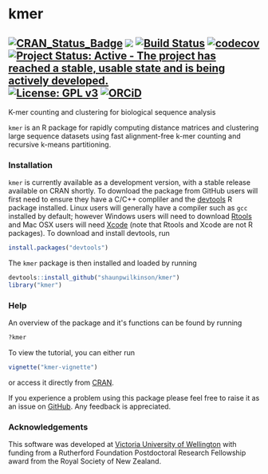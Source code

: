# kmer

[![CRAN_Status_Badge](http://www.r-pkg.org/badges/version/kmer)](https://cran.r-project.org/package=kmer)
[![](http://cranlogs.r-pkg.org/badges/grand-total/kmer)](https://cran.r-project.org/package=kmer)
[![Build Status](https://travis-ci.org/shaunpwilkinson/kmer.svg?branch=master)](https://travis-ci.org/shaunpwilkinson/kmer)
[![codecov](https://codecov.io/github/shaunpwilkinson/kmer/branch/master/graphs/badge.svg)](https://codecov.io/github/shaunpwilkinson/kmer)
[![Project Status: Active - The project has reached a stable, usable state and is being actively developed.](http://www.repostatus.org/badges/latest/active.svg)](http://www.repostatus.org/#active)
[![License: GPL v3](https://img.shields.io/badge/License-GPL%20v3-blue.svg)](http://www.gnu.org/licenses/gpl-3.0)
[![ORCiD](https://img.shields.io/badge/ORCiD-0000--0002--7332--7931-brightgreen.svg)](http://orcid.org/0000-0002-7332-7931)
--------------------------------------------------------------------------------
K-mer counting and clustering for biological sequence analysis  

`kmer` is an R package for rapidly computing distance matrices and 
clustering large sequence datasets using fast alignment-free k-mer counting and 
recursive k-means partitioning. 


### Installation
`kmer` is currently available as a development version, with a stable
release available on CRAN shortly. To download the package from 
GitHub users will first need to ensure they have a C/C++ compliler and the 
[devtools](https://github.com/hadley/devtools) R package installed. 
Linux users will generally have a compiler such as `gcc` installed by default; 
however Windows users will need to download 
[Rtools](https://cran.r-project.org/bin/windows/Rtools/) and Mac 
OSX users will need [Xcode](https://developer.apple.com/xcode) 
(note that Rtools and Xcode are not R packages). To download and install 
devtools, run 
```R
install.packages("devtools")
``` 
The `kmer` package is then installed and loaded by running 
```R
devtools::install_github("shaunpwilkinson/kmer") 
library("kmer")
```

### Help
An overview of the package and it's functions can be found by running
```R
?kmer
```

To view the tutorial, you can either run
```R
vignette("kmer-vignette")
```
or access it directly from [CRAN](https://CRAN.R-project.org/package=kmer).

If you experience a problem using this package please feel free to
raise it as an issue on [GitHub](http://github.com/shaunpwilkinson/kmer/issues).
Any feedback is appreciated.

### Acknowledgements
This software was developed at 
[Victoria University of Wellington](http://www.victoria.ac.nz/) 
with funding from a Rutherford Foundation Postdoctoral Research Fellowship 
award from the Royal Society of New Zealand.
